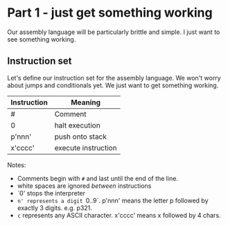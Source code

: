 # Part 1 - just get something working

Our assembly language will be particularly brittle and simple. I just want to see something working.


## Instruction set

Let's define our instruction set for the assembly language. We won't worry about jumps and conditionals yet. We just want to get something working.

| Instruction | Meaning                   |
| ----------- | ------------------------- |
| #           | Comment                   |
| 0           | halt execution            |
| p'nnn'      | push <nnn> onto stack     |
| x'cccc'     | execute instruction <nnn> |

Notes: 
* Comments begin with `#` and last until the end of the line.
* white spaces are ignored *between* instructions
* `0' stops the interpreter
* `n' represents a digit `0..9`. p'nnn' means the letter p followed by exactly 3 digits. e.g. p321.
* `c` represents any ASCII character. x'cccc' means x followed by 4 chars.


